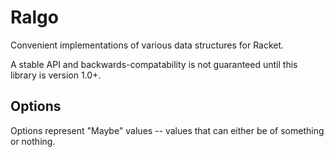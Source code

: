# Ralgo

Convenient implementations of various data structures for Racket.

A stable API and backwards-compatability is not guaranteed until this library is
version 1.0+.

## Options

Options represent "Maybe" values -- values that can either be of something or
nothing.

